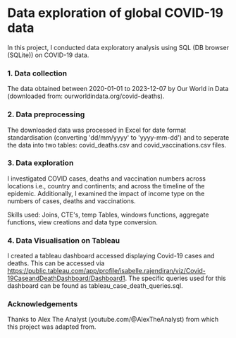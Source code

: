 #  Data exploration of global COVID-19 data

In this project, I conducted data exploratory analysis using SQL (DB browser (SQLite)) on COVID-19 data. 

### 1. Data collection
The data obtained between 2020-01-01 to 2023-12-07 by Our World in Data (downloaded from: ourworldindata.org/covid-deaths). 

### 2. Data preprocessing
The downloaded data was processed in Excel for date format standardisation (converting 'dd/mm/yyyy' to 'yyyy-mm-dd') and to seperate the data into two tables: covid_deaths.csv and covid_vaccinations.csv files.

### 3. Data exploration
I investigated COVID cases, deaths and vaccination numbers across locations i.e., country and continents; and across the timeline of the epidemic. Additionally, I examined the impact of income type on the numbers of cases, deaths and vaccinations. 

Skills used: Joins, CTE's, temp Tables, windows functions, aggregate functions, view creations and data type conversion. 

### 4. Data Visualisation on Tableau
I created a tableau dashboard accessed displaying Covid-19 cases and deaths. This can be accessed via https://public.tableau.com/app/profile/isabelle.rajendiran/viz/Covid-19CaseandDeathDashboard/Dashboard1. The specific queries used for this dashboard can be found as tableau_case_death_queries.sql. 

### Acknowledgements
Thanks to Alex The Analyst (youtube.com/@AlexTheAnalyst) from which this project was adapted from.

